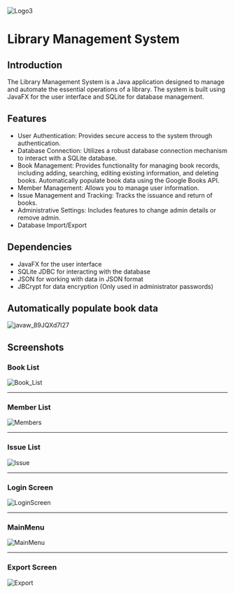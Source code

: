 
![Logo3](https://github.com/MikoMIm/Library-Managment-System/assets/102617810/797bb4b4-a16a-4d35-b8e9-f96b871383b5)

# Library Management System

## Introduction
The Library Management System is a Java application designed to manage and automate the essential operations of a library. The system is built using JavaFX for the user interface and SQLite for database management.
## Features
* User Authentication: Provides secure access to the system through authentication.
* Database Connection: Utilizes a robust database connection mechanism to interact with a SQLite database.
* Book Management: Provides functionality for managing book records, including adding, searching, editing existing information, and deleting books. Automatically populate book data using the Google Books API.
* Member Management: Allows you to manage user information.
* Issue Management and Tracking: Tracks the issuance and return of books.
* Administrative Settings: Includes features to change admin details or remove admin.
* Database Import/Export
## Dependencies
* JavaFX for the user interface
* SQLite JDBC for interacting with the database
* JSON for working with data in JSON format
* JBCrypt for data encryption (Only used in administrator passwords)
##  Automatically populate book data
![javaw_89JQXd7I27](https://github.com/MikoMIm/Library-Managment-System/assets/102617810/99df507e-054a-4140-93cd-abd7e7aa68d4)
## Screenshots
### Book List
![Book_List](https://github.com/MikoMIm/Library-Managment-System/assets/102617810/56505424-3176-4488-bd7c-a64139282bbf)
<hr>

### Member List
![Members](https://github.com/MikoMIm/Library-Managment-System/assets/102617810/fb6c9a6d-68d2-4c0a-a75b-17ca5dd9446b)
<hr>

### Issue List
![Issue](https://github.com/MikoMIm/Library-Managment-System/assets/102617810/7ebf00af-4586-40d3-9427-e1075d9ee2bb)
<hr>

### Login Screen
![LoginScreen](https://github.com/MikoMIm/Library-Managment-System/assets/102617810/9b7e7396-9d42-44e9-bf4c-69034f6ae8e1)
<hr>

### MainMenu
![MainMenu](https://github.com/MikoMIm/Library-Managment-System/assets/102617810/fd118650-28dc-4a3d-8e10-1b82c08a0e9b)
<hr>

### Export Screen
![Export](https://github.com/MikoMIm/Library-Managment-System/assets/102617810/aff1693f-1d34-4291-959d-8bacdff15e1e)

